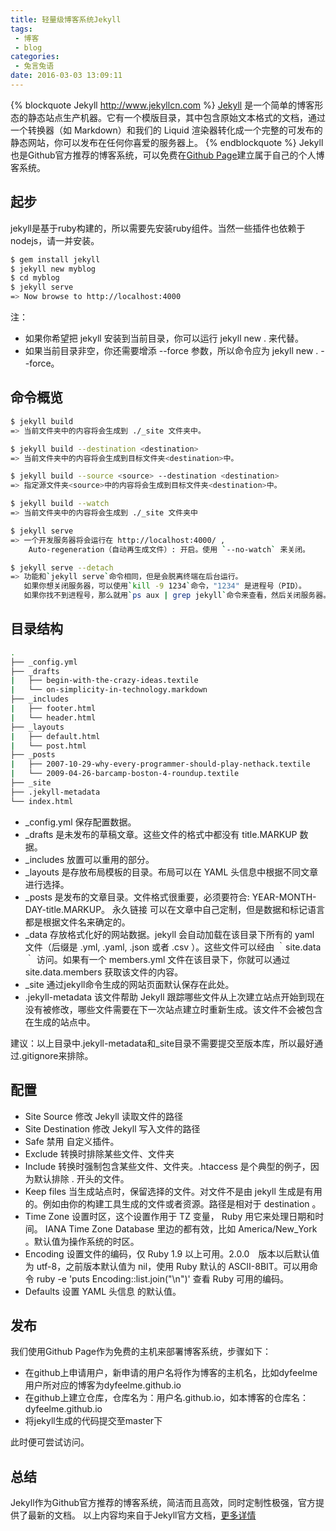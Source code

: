 ```yaml
---
title: 轻量级博客系统Jekyll
tags:
 - 博客
 - blog
categories:
 - 兔言兔语
date: 2016-03-03 13:09:11
---
```


{% blockquote Jekyll http://www.jekyllcn.com %}
[Jekyll](http://jekyllcn.com/docs/home/) 是一个简单的博客形态的静态站点生产机器。它有一个模版目录，其中包含原始文本格式的文档，通过一个转换器（如 Markdown）和我们的 Liquid 渲染器转化成一个完整的可发布的静态网站，你可以发布在任何你喜爱的服务器上。
{% endblockquote %}
Jekyll也是Github官方推荐的博客系统，可以免费在[Github Page](https://pages.github.com/)建立属于自己的个人博客系统。
<!-- more -->

## 起步 ##
jekyll是基于ruby构建的，所以需要先安装ruby组件。当然一些插件也依赖于nodejs，请一并安装。
``` bash
$ gem install jekyll
$ jekyll new myblog
$ cd myblog
$ jekyll serve
=> Now browse to http://localhost:4000
```
注：

* 如果你希望把 jekyll 安装到当前目录，你可以运行 jekyll new . 来代替。
* 如果当前目录非空，你还需要增添 --force 参数，所以命令应为 jekyll new . --force。

## 命令概览 ##
``` bash
$ jekyll build
=> 当前文件夹中的内容将会生成到 ./_site 文件夹中。

$ jekyll build --destination <destination>
=> 当前文件夹中的内容将会生成到目标文件夹<destination>中。

$ jekyll build --source <source> --destination <destination>
=> 指定源文件夹<source>中的内容将会生成到目标文件夹<destination>中。

$ jekyll build --watch
=> 当前文件夹中的内容将会生成到 ./_site 文件夹中

$ jekyll serve
=> 一个开发服务器将会运行在 http://localhost:4000/ ,
	Auto-regeneration（自动再生成文件）: 开启。使用 `--no-watch` 来关闭。

$ jekyll serve --detach
=> 功能和`jekyll serve`命令相同，但是会脱离终端在后台运行。
   如果你想关闭服务器，可以使用`kill -9 1234`命令，"1234" 是进程号（PID）。
   如果你找不到进程号，那么就用`ps aux | grep jekyll`命令来查看，然后关闭服务器。[更多](http://unixhelp.ed.ac.uk/shell/jobz5.html).

```

## 目录结构 ##
``` bash
.
├── _config.yml
├── _drafts
|   ├── begin-with-the-crazy-ideas.textile
|   └── on-simplicity-in-technology.markdown
├── _includes
|   ├── footer.html
|   └── header.html
├── _layouts
|   ├── default.html
|   └── post.html
├── _posts
|   ├── 2007-10-29-why-every-programmer-should-play-nethack.textile
|   └── 2009-04-26-barcamp-boston-4-roundup.textile
├── _site
├── .jekyll-metadata
└── index.html
```

* _config.yml 保存配置数据。 
* _drafts 是未发布的草稿文章。这些文件的格式中都没有 title.MARKUP 数据。 
* _includes 放置可以重用的部分。
* _layouts 是存放布局模板的目录。布局可以在 YAML 头信息中根据不同文章进行选择。 
* _posts 是发布的文章目录。文件格式很重要，必须要符合: YEAR-MONTH-DAY-title.MARKUP。 永久链接 可以在文章中自己定制，但是数据和标记语言都是根据文件名来确定的。
* _data 存放格式化好的网站数据。jekyll 会自动加载在该目录下所有的 yaml 文件（后缀是 .yml, .yaml, .json 或者 .csv ）。这些文件可以经由 ｀site.data｀ 访问。如果有一个 members.yml 文件在该目录下，你就可以通过 site.data.members 获取该文件的内容。 
* _site 通过jekyll命令生成的网站页面默认保存在此处。
* .jekyll-metadata 该文件帮助 Jekyll 跟踪哪些文件从上次建立站点开始到现在没有被修改，哪些文件需要在下一次站点建立时重新生成。该文件不会被包含在生成的站点中。 

建议：以上目录中.jekyll-metadata和_site目录不需要提交至版本库，所以最好通过.gitignore来排除。

## 配置 ##
* Site Source	修改 Jekyll 读取文件的路径
* Site Destination 修改 Jekyll 写入文件的路径
* Safe 禁用 自定义插件。
* Exclude 转换时排除某些文件、文件夹
* Include 转换时强制包含某些文件、文件夹。.htaccess 是个典型的例子，因为默认排除 . 开头的文件。
* Keep files 当生成站点时，保留选择的文件。对文件不是由 jekyll 生成是有用的。例如由你的构建工具生成的文件或者资源。路径是相对于 destination 。 
* Time Zone 设置时区，这个设置作用于 TZ 变量， Ruby 用它来处理日期和时间。 IANA Time Zone Database 里边的都有效，比如 America/New_York 。默认值为操作系统的时区。 
* Encoding 设置文件的编码，仅 Ruby 1.9 以上可用。2.0.0　版本以后默认值为 utf-8，之前版本默认值为 nil，使用 Ruby 默认的 ASCII-8BIT。可以用命令 ruby -e 'puts Encoding::list.join("\n")' 查看 Ruby 可用的编码。 
* Defaults 设置 YAML 头信息 的默认值。 


## 发布 ##
我们使用Github Page作为免费的主机来部署博客系统，步骤如下：

* 在github上申请用户，新申请的用户名将作为博客的主机名，比如dyfeelme用户所对应的博客为dyfeelme.github.io
* 在github上建立仓库，仓库名为：用户名.github.io，如本博客的仓库名：dyfeelme.github.io
* 将jekyll生成的代码提交至master下

此时便可尝试访问。

## 总结 ##
Jekyll作为Github官方推荐的博客系统，简洁而且高效，同时定制性极强，官方提供了最新的文档。
以上内容均来自于Jekyll官方文档，[更多详情](http://jekyllcn.com/docs/home/)
